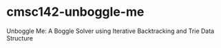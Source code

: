 # cmsc142-unboggle-me
Unboggle Me: A Boggle Solver using Iterative Backtracking and Trie Data Structure
